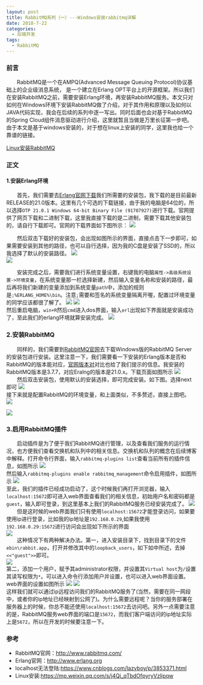 ```yaml
---
layout: post
title: RabbitMQ系列（一）---Windows安装rabbitmq详解
date: 2018-7-22
categories: 
  - 后端开发
tags: 
  - RabbitMQ
---
```

### 前言  

&emsp;&emsp;RabbitMQ是一个在AMPQ(Advanced Message Queuing Protocol)协议基础上的企业级消息系统， 是一个建立在Erlang OPT平台上的开源框架。所以我们在安装RabbitMQ之前，需要安装Erlang环境，再安装RabbitMQ服务。本文只对如何在Windows环境下安装RabbitMQ做了介绍，对于其作用和原理以及如何以JAVA代码实现，我会在后续的系列中逐一写出。同时后面也会对基于RabbitMQ的Spring Cloud组件消息驱动进行介绍，这里就暂且当做是万里长征第一步吧。 由于本文是基于windows安装的，对于想在linux上安装的同学，这里我也给一个靠谱的链接。  

[Linux安装RabbitMQ](https://mp.weixin.qq.com/s/j4Qj_qTbdOfpyryVzlipqw)

### 正文
#### 1.安装Erlang环境  

&emsp;&emsp;首先，我们需要去[Erlang官网下载](http://www.erlang.org/downloads)我们所需要的安装包，我下载的是目前最新RELEASE的21.0版本。这里有几个可选的下载链接，由于我的电脑是64位的，所以选择`OTP 21.0.1 Windows 64-bit Binary File (91707927)`进行下载。官网提供了网页下载和二进制下载，这里我直接下载的是二进制，需要下载其他安装包的，请自行下载即可。官网的下载界面如下图所示：
![](/images/rabbitmq-install/step.png)

&emsp;&emsp;然后双击下载好的安装包，会出现如图所示的界面，直接点击下一步即可，如果需要安装到其他的路径，也可以自行选择，因为我的C盘是安装了SSD的，所以我选择了默认的安装路径。
![](/images/rabbitmq-install/step1.png)  
![](/images/rabbitmq-install/step2.png)

&emsp;&emsp;安装完成之后，需要我们进行系统变量设置，右键我的电脑`属性->高级系统设置->环境变量`，在系统变量那一栏选择新建，然后输入变量名称和安装的路径，最后再将我们新建的变量添加到系统变量`path`中，添加的规则是`;%ERLANG_HOME%\bin`。注意`;`需要和签名的系统变量隔离开喔，配置过环境变量的同学应该都很了解了。
![](/images/rabbitmq-install/step3.png)
![](/images/rabbitmq-install/step4.png)  
然后重启电脑，`win+R`然后`cmd`进入dos界面，输入`erl`出现如下界面就是安装成功了，至此我们的erlang环境就算安装完成。
![](/images/rabbitmq-install/step5.png)

### 2.安装RabbitMQ  
&emsp;&emsp;同样的，我们需要到[RabbitMQ官网](http://www.rabbitmq.com/install-windows.html)去下载Windows版的RabbitMQ Server的安装包进行安装。这里注意一下，我们需要看一下安装的Erlang版本是否和RabbitMQ的版本能对应，[官网版本对](http://www.rabbitmq.com/which-erlang.html)对比也给了我们提示的信息。我安装的RabbitMQ版本是3.7.7，对应Eralng的版本是21.0.x。下载页面如图所示
![](/images/rabbitmq-install/step0.png)  
&emsp;&emsp;然后双击安装包，使用默认的安装选择，即可完成安装。如下图。选择next即可  ![](/images/rabbitmq-install/step6.png)  
接下来就是配置RabbitMQ的环境变量，和上面类似，不多赘述，直接上图吧。  
![](/images/rabbitmq-install/step00.png)

![](/images/rabbitmq-install/step01.png)


### 3.启用RabbitMQ插件  

&emsp;&emsp;启动插件是为了便于我们RabbitMQ进行管理，以及查看我们服务的运行情况，也方便我们查看交换机和队列中的相关信息。交换机和队列的概念在后续博客中解释。打开命令行界面，输入`rabbitmq-plugins list`查看当前所有的插件信息，如图所示
![](/images/rabbitmq-install/step8.png)  
然后输入`rabbitmq-plugins enable rabbitmq_management`命令启用插件，如图所示
![](/images/rabbitmq-install/step10.png)  
至此，我们的插件已经成功启动了，这个时候我们再打开浏览器，输入`localhost:15672`即可进入web界面查看我们的相关信息，初始用户名和密码都是`guest`，输入即可登录，到这里基本上我们的RabbitMQ服务已经安装完成了。
![](/images/rabbitmq-install/step11.png)  
&emsp;&emsp;但是这时候的web界面我们只有使用`localhost:15672`才能登录访问，如果要使用ip进行登录，比如我的ip地址是`192.168.0.29`,如果我使用`192.168.0.29:15672`进行访问会出现如下所示的界面  
![](/images/rabbitmq-install/step13.png)  
&emsp;&emsp;这种情况下有两种解决办法。第一，进入安装目录下，找到目录下的文件`ebin\rabbit.app`，打开并修改其中的`loopback_users`，如下如中所述，去掉`<<"guest">>`即可。  
![](/images/rabbitmq-install/step15.png)  
第二，添加一个用户，赋予其administrator权限，并设置其`Virtual host`为`/`设置其读写权限为`*`。可以进入命令行添加用户并设置，也可以进入web界面设置。web界面的设置如图所示
![](/images/rabbitmq-install/step02.png)  ![](/images/rabbitmq-install/step03.png)  
这样我们就可以通过ip远程访问我们的RabbitMQ服务了(当然，需要在同一网段中，或者你的ip地址已经映射到公网了)。为什么需要远程呢？当你的服务部署在服务器上的时候，你总不能还使用`localhost:15672`去访问吧。另外一点需要注意的是，RabbitMQ服务web界面的端口是`15672`，而我们客户端访问的ip地址实际上是`5672`，所以在开发的时候要注意一下。  

### 参考
- RabbitMQ官网：<http://www.rabbitmq.com/>  
- Erlang官网：<http://www.erlang.org>  
- localhost无法登陆:<https://www.cnblogs.com/lazyboy/p/3853371.html>
- Linux安装:<https://mp.weixin.qq.com/s/j4Qj_qTbdOfpyryVzlipqw>

